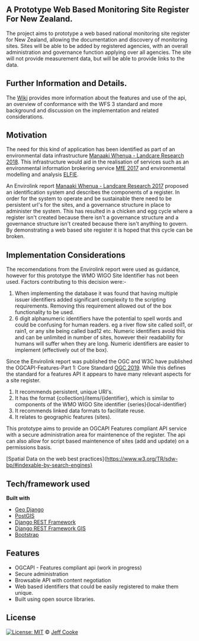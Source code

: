 ## A Prototype Web Based Monitoring Site Register For New Zealand.
The project aims to prototype a web based national monitoring site register for New Zealand, allowing the documentation and discovery of monitoring sites.  Sites will be able to be added by registered agencies, with an overall administration and governance function applying over all agencies.  The site will not provide measurement data, but will be able to provide links to the data.

## Further Information and Details.
The [Wiki](https://github.com/jeffcnz/mon-site-register/wiki) provides more information about the features and use of the api, an overview of conformance with the WFS 3 standard and more background and discussion on the implementation and related considerations.

## Motivation
The need for this kind of application has been identified as part of an environmental data infrastructure [Manaaki Whenua - Landcare Research 2018](https://www.landcareresearch.co.nz/__data/assets/pdf_file/0004/180796/Ritchie_2018_IDA_POC.pdf).  This infrastructure would aid in the realisation of services such as an environmental information brokering service [MfE 2017](https://www.mfe.govt.nz/sites/default/files/media/eidi_technical_report_2017.pdf) and environmental modelling and analysis [ELFIE](https://opengeospatial.github.io/ELFIE/).

An Envirolink report [Manaaki Whenua - Landcare Research 2017](http://www.envirolink.govt.nz/assets/Envirolink/1729-HZLC137-National-environmental-monitoring-site-identification2.pdf) proposed an identification system and describes the components of a register.  In order for the system to operate and be sustainable there need to be persistent url's for the sites, and a governance structure in place to administer the system.  This has resulted in a chicken and egg cycle where a register isn't created because there isn't a governance structure and a governance structure isn't created because there isn't anything to govern.  By demonstrating a web based site register it is hoped that this cycle can be broken.

## Implementation Considerations
The recomendations from the Envirolink report were used as guidance, however for this prototype the WMO WIGO Site Identifier has not been used.  Factors contributing to this decision were:-
1.  When implementing the database it was found that having multiple issuer identifiers added significant complexity to the scripting requirements.  Removing this requirement allowed out of the box functionality to be used.
2. 6 digit alphanumeric identifiers have the potential to spell words and could be confusing for human readers. eg a river flow site called soil1, or rain1, or any site being called bad12 etc.  Numeric identifiers avoid this and can be unlimited in number of sites, however their readability for humans will suffer when they are long.  Numeric identifiers are easier to implement (effectively out of the box).

Since the Envirolink report was published the OGC and W3C have published the OGCAPI-Features-Part 1: Core Standard [OGC 2019](https://github.com/opengeospatial/ogcapi-features).  While this defines the standard for a features API it appears to have many relevant aspects for a site register.
1. It recommends persistent, unique URI's.
2. It has the format {collection}/items/{identifier}, which is similar to components of the WMO WIGO Site identifier {series}{local-identifier}
3. It recommends linked data formats to facilitate reuse.
4. It relates to geographic features (sites).

This prototype aims to provide an OGCAPI Features compliant API service with a secure administration area for maintenence of the register.  The api can also allow for script based maintenence of sites (add and update) on a permissions basis.

[Spatial Data on the web best practices]{https://www.w3.org/TR/sdw-bp/#indexable-by-search-engines}

## Tech/framework used
<b>Built with</b>
- [Geo Django](https://docs.djangoproject.com/en/2.2/ref/contrib/gis/)
- [PostGIS](https://postgis.net/)
- [Django REST Framework](https://www.django-rest-framework.org/)
- [Django REST Framework GIS](https://github.com/djangonauts/django-rest-framework-gis)
- [Bootstrap](https://getbootstrap.com/)

## Features  
- OGCAPI - Features compliant api (work in progress)
- Secure administration
- Browsable API with content negotiation
- Web based identifiers that could be easily registered to make them unique.
- Built using open source libraries.

## License
[![License: MIT](https://img.shields.io/badge/License-MIT-yellow.svg)](https://opensource.org/licenses/MIT) © [Jeff Cooke]()
